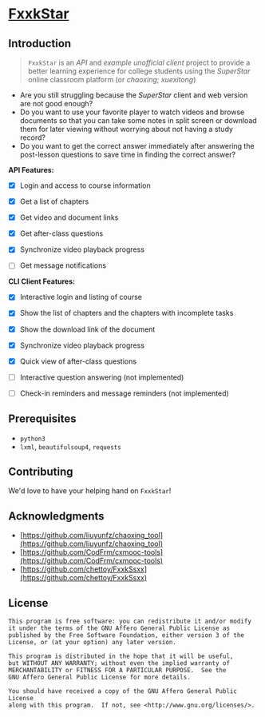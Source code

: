 # [FxxkStar](https://github.com/chettoy/FxxkStar) 

##  Introduction

> `FxxkStar` is an *API* and *example unofficial client* project to provide a better learning experience for college students using the *SuperStar* online classroom platform (or *chaoxing*; *xuexitong*)

- Are you still struggling because the *SuperStar* client and web version are not good enough?
- Do you want to use your favorite player to watch videos and browse documents so that you can take some notes in split screen or download them for later viewing without worrying about not having a study record?
- Do you want to get the correct answer immediately after answering the post-lesson questions to save time in finding the correct answer?

**API Features:**

- [x] Login and access to course information

- [x] Get a list of chapters

- [x] Get video and document links

- [x] Get after-class questions

- [x] Synchronize video playback progress

- [ ] Get message notifications

  

**CLI Client Features:**

- [x] Interactive login and listing of course

- [x] Show the list of chapters and the chapters with incomplete tasks

- [x] Show the download link of the document

- [x] Synchronize video playback progress

- [x] Quick view of after-class questions

- [ ] Interactive question answering (not implemented)

- [ ] Check-in reminders and message reminders (not implemented)



## Prerequisites

- `python3`
- `lxml`, `beautifulsoup4`, `requests`



## Contributing

We'd love to have your helping hand on `FxxkStar`! 



## Acknowledgments
- [https://github.com/liuyunfz/chaoxing_tool](https://github.com/liuyunfz/chaoxing_tool)
- [https://github.com/CodFrm/cxmooc-tools](https://github.com/CodFrm/cxmooc-tools)
- [https://github.com/chettoy/FxxkSsxx](https://github.com/chettoy/FxxkSsxx)



## License

```
This program is free software: you can redistribute it and/or modify
it under the terms of the GNU Affero General Public License as
published by the Free Software Foundation, either version 3 of the
License, or (at your option) any later version.

This program is distributed in the hope that it will be useful,
but WITHOUT ANY WARRANTY; without even the implied warranty of
MERCHANTABILITY or FITNESS FOR A PARTICULAR PURPOSE.  See the
GNU Affero General Public License for more details.

You should have received a copy of the GNU Affero General Public License
along with this program.  If not, see <http://www.gnu.org/licenses/>.
```

